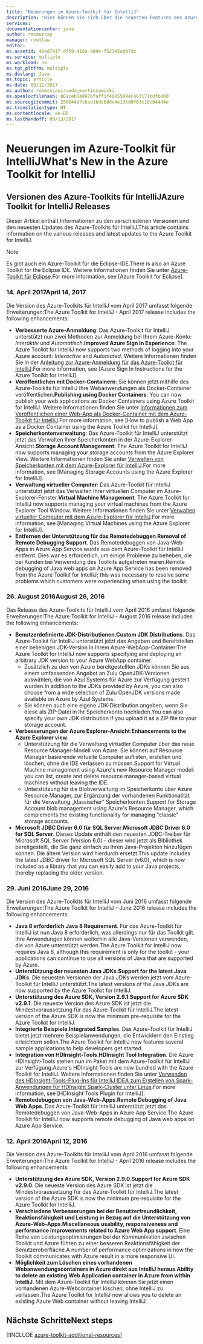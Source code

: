 ```yaml
---
title: "Neuerungen im Azure-Toolkit für IntelliJ"
description: "Hier können Sie sich über die neuesten Features des Azure-Toolkits für IntelliJ informieren."
services: 
documentationcenter: java
author: rmcmurray
manager: routlaw
editor: 
ms.assetid: 46ed791f-df59-416a-809e-f52345ad973c
ms.service: multiple
ms.workload: na
ms.tgt_pltfrm: multiple
ms.devlang: Java
ms.topic: article
ms.date: 09/11/2017
ms.author: robmcm;asirveda;martinsawicki
ms.openlocfilehash: 861ceb148976faff1f40055094c463171bdfb4b0
ms.sourcegitcommit: 256044d7cbce16dcb8dc4e195d0f63c10cb44d4e
ms.translationtype: HT
ms.contentlocale: de-DE
ms.lasthandoff: 09/13/2017
---
```

# <a name="whats-new-in-the-azure-toolkit-for-intellij"></a><span data-ttu-id="22246-103">Neuerungen im Azure-Toolkit für IntelliJ</span><span class="sxs-lookup"><span data-stu-id="22246-103">What's New in the Azure Toolkit for IntelliJ</span></span>

## <a name="azure-toolkit-for-intellij-releases"></a><span data-ttu-id="22246-104">Versionen des Azure-Toolkits für IntelliJ</span><span class="sxs-lookup"><span data-stu-id="22246-104">Azure Toolkit for IntelliJ Releases</span></span>
<span data-ttu-id="22246-105">Dieser Artikel enthält Informationen zu den verschiedenen Versionen und den neuesten Updates des Azure-Toolkits für IntelliJ.</span><span class="sxs-lookup"><span data-stu-id="22246-105">This article contains information on the various releases and latest updates to the Azure Toolkit for IntelliJ.</span></span>

> [!NOTE]
> <span data-ttu-id="22246-106">Es gibt auch ein Azure-Toolkit für die Eclipse-IDE.</span><span class="sxs-lookup"><span data-stu-id="22246-106">There is also an Azure Toolkit for the Eclipse IDE.</span></span> <span data-ttu-id="22246-107">Weitere Informationen finden Sie unter [Azure-Toolkit für Eclipse].</span><span class="sxs-lookup"><span data-stu-id="22246-107">For more information, see [Azure Toolkit for Eclipse].</span></span>
> 
> 

### <a name="april-14-2017"></a><span data-ttu-id="22246-108">14. April 2017</span><span class="sxs-lookup"><span data-stu-id="22246-108">April 14, 2017</span></span>
<span data-ttu-id="22246-109">Die Version des Azure-Toolkits für IntelliJ vom April 2017 umfasst folgende Erweiterungen:</span><span class="sxs-lookup"><span data-stu-id="22246-109">The Azure Toolkit for IntelliJ - April 2017 release includes the following enhancements:</span></span>

* <span data-ttu-id="22246-110">**Verbesserte Azure-Anmeldung**: Das Azure-Toolkit für IntelliJ unterstützt nun zwei Methoden zur Anmeldung bei Ihrem Azure-Konto: *Interaktiv* und *Automatisch*.</span><span class="sxs-lookup"><span data-stu-id="22246-110">**Improved Azure Sign In Experience**: The Azure Toolkit for IntelliJ now supports two methods of logging into your Azure account: *Interactive* and *Automated*.</span></span> <span data-ttu-id="22246-111">Weitere Informationen finden Sie in der [Anleitung zur Azure-Anmeldung für das Azure-Toolkit für IntelliJ].</span><span class="sxs-lookup"><span data-stu-id="22246-111">For more information, see [Azure Sign In Instructions for the Azure Toolkit for IntelliJ].</span></span>
* <span data-ttu-id="22246-112">**Veröffentlichen mit Docker-Containern**: Sie können jetzt mithilfe des Azure-Toolkits für IntelliJ Ihre Webanwendungen als Docker-Container veröffentlichen.</span><span class="sxs-lookup"><span data-stu-id="22246-112">**Publishing using Docker Containers**: You can now publish your web applications as Docker Containers using Azure Toolkit for IntelliJ.</span></span> <span data-ttu-id="22246-113">Weitere Informationen finden Sie unter [Informationen zum Veröffentlichen einer Web-App als Docker-Container mit dem Azure-Toolkit für IntelliJ].</span><span class="sxs-lookup"><span data-stu-id="22246-113">For more information, see [How to publish a Web App as a Docker Container using the Azure Toolkit for IntelliJ].</span></span>
* <span data-ttu-id="22246-114">**Speicherkontenverwaltung**: Das Azure-Toolkit für IntelliJ unterstützt jetzt das Verwalten Ihrer Speicherkonten in der Azure-Explorer-Ansicht.</span><span class="sxs-lookup"><span data-stu-id="22246-114">**Storage Account Management**: The Azure Toolkit for IntelliJ now supports managing your storage accounts from the Azure Explorer View.</span></span> <span data-ttu-id="22246-115">Weitere Informationen finden Sie unter [Verwalten von Speicherkonten mit dem Azure-Explorer für IntelliJ].</span><span class="sxs-lookup"><span data-stu-id="22246-115">For more information, see [Managing Storage Accounts using the Azure Explorer for IntelliJ].</span></span>
* <span data-ttu-id="22246-116">**Verwaltung virtueller Computer**: Das Azure-Toolkit für IntelliJ unterstützt jetzt das Verwalten Ihrer virtuellen Computer im Azure-Explorer-Fenster.</span><span class="sxs-lookup"><span data-stu-id="22246-116">**Virtual Machine Management**: The Azure Toolkit for IntelliJ now supports managing your virtual machines from the Azure Explorer Tool Window.</span></span> <span data-ttu-id="22246-117">Weitere Informationen finden Sie unter [Verwalten virtueller Computer mit dem Azure-Explorer für IntelliJ].</span><span class="sxs-lookup"><span data-stu-id="22246-117">For more information, see [Managing Virtual Machines using the Azure Explorer for IntelliJ].</span></span>
* <span data-ttu-id="22246-118">**Entfernen der Unterstützung für das Remotedebuggen**.</span><span class="sxs-lookup"><span data-stu-id="22246-118">**Removal of Remote Debugging Support**.</span></span> <span data-ttu-id="22246-119">Das Remotedebuggen von Java-Web-Apps in Azure App Service wurde aus dem Azure-Toolkit für IntelliJ entfernt. Dies war es erforderlich, um einige Probleme zu beheben, die bei Kunden bei Verwendung des Toolkits aufgetreten waren.</span><span class="sxs-lookup"><span data-stu-id="22246-119">Remote debugging of Java web apps on Azure App Service has been removed from the Azure Toolkit for IntelliJ; this was necessary to resolve some problems which customers were experiencing when using the toolkit.</span></span>

### <a name="august-26-2016"></a><span data-ttu-id="22246-120">26. August 2016</span><span class="sxs-lookup"><span data-stu-id="22246-120">August 26, 2016</span></span>
<span data-ttu-id="22246-121">Das Release des Azure-Toolkits für IntelliJ vom April 2016 umfasst folgende Erweiterungen:</span><span class="sxs-lookup"><span data-stu-id="22246-121">The Azure Toolkit for IntelliJ - August 2016 release includes the following enhancements:</span></span>

* <span data-ttu-id="22246-122">**Benutzerdefinierte JDK-Distributionen**.</span><span class="sxs-lookup"><span data-stu-id="22246-122">**Custom JDK Distributions**.</span></span> <span data-ttu-id="22246-123">Das Azure-Toolkit für IntelliJ unterstützt jetzt das Angeben und Bereitstellen einer beliebigen JDK-Version in Ihrem Azure-WebApp-Container:</span><span class="sxs-lookup"><span data-stu-id="22246-123">The Azure Toolkit for IntelliJ now supports specifying and deploying an arbitrary JDK version to your Azure WebApp container:</span></span>
  * <span data-ttu-id="22246-124">Zusätzlich zu den von Azure bereitgestellten JDKs können Sie aus einem umfassenden Angebot an Zulu OpenJDK-Versionen auswählen, die von Azul Systems für Azure zur Verfügung gestellt wurden.</span><span class="sxs-lookup"><span data-stu-id="22246-124">In addition to the JDKs provided by Azure, you can also choose from a wide selection of Zulu OpenJDK versions made available on Azure by Azul Systems.</span></span>
  * <span data-ttu-id="22246-125">Sie können auch eine eigene JDK-Distribution angeben, wenn Sie diese als ZIP-Datei in Ihr Speicherkonto hochladen.</span><span class="sxs-lookup"><span data-stu-id="22246-125">You can also specify your own JDK distribution if you upload it as a ZIP file to your storage account.</span></span>
* <span data-ttu-id="22246-126">**Verbesserungen der Azure Explorer-Ansicht**:</span><span class="sxs-lookup"><span data-stu-id="22246-126">**Enhancements to the Azure Explorer view**:</span></span>
  * <span data-ttu-id="22246-127">Unterstützung für die Verwaltung virtueller Computer über das neue Resource Manager-Modell von Azure: Sie können auf Resource Manager basierende virtuelle Computer auflisten, erstellen und löschen, ohne die IDE verlassen zu müssen.</span><span class="sxs-lookup"><span data-stu-id="22246-127">Support for Virtual Machine management using Azure's new Resource Manager model: you can list, create and delete resource manager-based virtual machines without leaving the IDE.</span></span>
  * <span data-ttu-id="22246-128">Unterstützung für die Blobverwaltung im Speicherkonto über Azure Resource Manager, zur Ergänzung der vorhandenen Funktionalität für die Verwaltung „klassischer“ Speicherkonten.</span><span class="sxs-lookup"><span data-stu-id="22246-128">Support for Storage Account blob management using Azure's Resource Manager, which complements the existing functionality for managing "classic" storage accounts.</span></span>
* <span data-ttu-id="22246-129">**Microsoft JDBC Driver 6.0 für SQL Server**.</span><span class="sxs-lookup"><span data-stu-id="22246-129">**Microsoft JDBC Driver 6.0 for SQL Server**.</span></span> <span data-ttu-id="22246-130">Dieses Update enthält den neuesten JDBC-Treiber für Microsoft SQL Server (Version 6.0) – dieser wird jetzt als Bibliothek bereitgestellt, die Sie ganz einfach zu Ihren Java-Projekten hinzufügen können. Die ältere Version wird hierdurch ersetzt.</span><span class="sxs-lookup"><span data-stu-id="22246-130">This update includes the latest JDBC driver for Microsoft SQL Server (v6.0), which is now included as a library that you can easily add to your Java projects, thereby replacing the older version.</span></span>

### <a name="june-29-2016"></a><span data-ttu-id="22246-131">29. Juni 2016</span><span class="sxs-lookup"><span data-stu-id="22246-131">June 29, 2016</span></span>
<span data-ttu-id="22246-132">Die Version des Azure-Toolkits für IntelliJ vom Juni 2016 umfasst folgende Erweiterungen:</span><span class="sxs-lookup"><span data-stu-id="22246-132">The Azure Toolkit for IntelliJ - June 2016 release includes the following enhancements:</span></span>

* <span data-ttu-id="22246-133">**Java 8 erforderlich**.</span><span class="sxs-lookup"><span data-stu-id="22246-133">**Java 8 Requirement**.</span></span> <span data-ttu-id="22246-134">Für das Azure-Toolkit für IntelliJ ist nun Java 8 erforderlich, was allerdings nur für das Toolkit gilt. Ihre Anwendungen können weiterhin alle Java-Versionen verwenden, die von Azure unterstützt werden.</span><span class="sxs-lookup"><span data-stu-id="22246-134">The Azure Toolkit for IntelliJ now requires Java 8, although this requirement is only for the toolkit - your applications can continue to use all versions of Java that are supported by Azure.</span></span>
* <span data-ttu-id="22246-135">**Unterstützung der neuesten Java JDKs**.</span><span class="sxs-lookup"><span data-stu-id="22246-135">**Support for the latest Java JDKs**.</span></span> <span data-ttu-id="22246-136">Die neuesten Versionen der Java JDKs werden jetzt vom Azure-Toolkit für IntelliJ unterstützt.</span><span class="sxs-lookup"><span data-stu-id="22246-136">The latest versions of the Java JDKs are now supported by the Azure Toolkit for IntelliJ.</span></span>
* <span data-ttu-id="22246-137">**Unterstützung des Azure SDK, Version 2.9.1**.</span><span class="sxs-lookup"><span data-stu-id="22246-137">**Support for Azure SDK v2.9.1**.</span></span> <span data-ttu-id="22246-138">Die neueste Version des Azure SDK ist jetzt die Mindestvoraussetzung für das Azure-Toolkit für IntelliJ.</span><span class="sxs-lookup"><span data-stu-id="22246-138">The latest version of the Azure SDK is now the minimum pre-requisite for the Azure Toolkit for IntelliJ.</span></span>
* <span data-ttu-id="22246-139">**Integrierte Beispiele**.</span><span class="sxs-lookup"><span data-stu-id="22246-139">**Integrated Samples**.</span></span> <span data-ttu-id="22246-140">Das Azure-Toolkit für IntelliJ bietet jetzt mehrere Beispielanwendungen, die Entwicklern den Einstieg erleichtern sollen.</span><span class="sxs-lookup"><span data-stu-id="22246-140">The Azure Toolkit for IntelliJ now features several sample applications to help developers get started.</span></span>
* <span data-ttu-id="22246-141">**Integration von HDInsight-Tools**.</span><span class="sxs-lookup"><span data-stu-id="22246-141">**HDInsight Tool Integration**.</span></span> <span data-ttu-id="22246-142">Die Azure HDInsight-Tools stehen nun im Paket mit dem Azure-Toolkit für IntelliJ zur Verfügung.</span><span class="sxs-lookup"><span data-stu-id="22246-142">Azure's HDInsight Tools are now bundled with the Azure Toolkit for IntelliJ.</span></span> <span data-ttu-id="22246-143">Weitere Informationen finden Sie unter [Verwenden des HDInsight-Tools-Plug-Ins für IntelliJ IDEA zum Erstellen von Spark-Anwendungen für HDInsight Spark-Cluster unter Linux].</span><span class="sxs-lookup"><span data-stu-id="22246-143">For more information, see [HDInsight Tools Plugin for IntelliJ].</span></span>
* <span data-ttu-id="22246-144">**Remotedebuggen von Java-Web-Apps**.</span><span class="sxs-lookup"><span data-stu-id="22246-144">**Remote Debugging of Java Web Apps**.</span></span> <span data-ttu-id="22246-145">Das Azure-Toolkit für IntelliJ unterstützt jetzt das Remotedebuggen von Java-Web-Apps in Azure App Service.</span><span class="sxs-lookup"><span data-stu-id="22246-145">The Azure Toolkit for IntelliJ now supports remote debugging of Java web apps on Azure App Service.</span></span>

### <a name="april-12-2016"></a><span data-ttu-id="22246-146">12. April 2016</span><span class="sxs-lookup"><span data-stu-id="22246-146">April 12, 2016</span></span>
<span data-ttu-id="22246-147">Die Version des Azure-Toolkits für IntelliJ vom April 2016 umfasst folgende Erweiterungen:</span><span class="sxs-lookup"><span data-stu-id="22246-147">The Azure Toolkit for IntelliJ - April 2016 release includes the following enhancements:</span></span>

* <span data-ttu-id="22246-148">**Unterstützung des Azure SDK, Version 2.9.0**.</span><span class="sxs-lookup"><span data-stu-id="22246-148">**Support for Azure SDK v2.9.0**.</span></span> <span data-ttu-id="22246-149">Die neueste Version des Azure SDK ist jetzt die Mindestvoraussetzung für das Azure-Toolkit für IntelliJ.</span><span class="sxs-lookup"><span data-stu-id="22246-149">The latest version of the Azure SDK is now the minimum pre-requisite for the Azure Toolkit for IntelliJ.</span></span>
* <span data-ttu-id="22246-150">**Verschiedene Verbesserungen bei der Benutzerfreundlichkeit, Reaktionsfähigkeit und Leistung in Bezug auf die Unterstützung von Azure-Web-Apps**.</span><span class="sxs-lookup"><span data-stu-id="22246-150">**Miscellaneous usability, responsiveness and performance improvements related to Azure Web App support**.</span></span> <span data-ttu-id="22246-151">Eine Reihe von Leistungsoptimierungen bei der Kommunikation zwischen Toolkit und Azure führen zu einer besseren Reaktionsfähigkeit der Benutzeroberfläche.</span><span class="sxs-lookup"><span data-stu-id="22246-151">A number of performance optimizations in how the Toolkit communicates with Azure result in a more responsive UI.</span></span>
* <span data-ttu-id="22246-152">**Möglichkeit zum Löschen eines vorhandenen Webanwendungscontainers in Azure direkt aus IntelliJ heraus**.</span><span class="sxs-lookup"><span data-stu-id="22246-152">**Ability to delete an existing Web Application container in Azure from within IntelliJ**.</span></span> <span data-ttu-id="22246-153">Mit dem Azure-Toolkit für IntelliJ können Sie jetzt einen vorhandenen Azure-Webcontainer löschen, ohne IntelliJ zu verlassen.</span><span class="sxs-lookup"><span data-stu-id="22246-153">The Azure Toolkit for IntelliJ now allows you to delete an existing Azure Web container without leaving IntelliJ.</span></span>

## <a name="next-steps"></a><span data-ttu-id="22246-154">Nächste Schritte</span><span class="sxs-lookup"><span data-stu-id="22246-154">Next steps</span></span>

[!INCLUDE [azure-toolkit-additional-resources](../includes/azure-toolkit-additional-resources.md)]

<!-- URL List -->

[Azure-Toolkit für Eclipse]: ../eclipse/azure-toolkit-for-eclipse.md

[Anleitung zur Azure-Anmeldung für das Azure-Toolkit für IntelliJ]: ./azure-toolkit-for-intellij-sign-in-instructions.md
[Informationen zum Veröffentlichen einer Web-App als Docker-Container mit dem Azure-Toolkit für IntelliJ]: ./azure-toolkit-for-intellij-publish-as-docker-container.md
[Verwalten von Speicherkonten mit dem Azure-Explorer für IntelliJ]: ./azure-toolkit-for-intellij-managing-storage-accounts-using-azure-explorer.md
[Verwalten virtueller Computer mit dem Azure-Explorer für IntelliJ]: ./azure-toolkit-for-intellij-managing-virtual-machines-using-azure-explorer.md

[Azure Java Developer Center]: https://docs.microsoft.com/java/azure

[Verwenden des HDInsight-Tools-Plug-Ins für IntelliJ IDEA zum Erstellen von Spark-Anwendungen für HDInsight Spark-Cluster unter Linux]: /azure/hdinsight/hdinsight-apache-spark-intellij-tool-plugin
